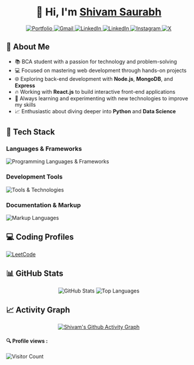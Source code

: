 <div align="center">

# 👋 Hi, I'm [Shivam Saurabh](https://shivamsaurabh25-portfolio.vercel.app/)

<div>
  <a href="https://shivamsaurabh25-portfolio.vercel.app/" target="_blank">
    <img src="https://img.shields.io/badge/Portfolio-FF5722?style=for-the-badge&logo=firefox-browser&logoColor=white" alt="Portfolio" />
  </a>
  <a href="mailto:shivamsaurabh2862@gmail.com">
    <img src="https://img.shields.io/badge/Gmail-EA4335?style=for-the-badge&logo=gmail&logoColor=white" alt="Gmail" />
  </a>
  <a href="https://www.linkedin.com/in/shivamsaurabh25/" target="_blank">
    <img src="https://img.shields.io/badge/LinkedIn-0A66C2?style=for-the-badge&logo=LinkedIn&logoColor=white" alt="LinkedIn" />
  </a>
  <a href="https://dev.to/shivamsaurabh25/" target="_blank">
    <img src="https://img.shields.io/badge/dev.to-0A66C?style=for-the-badge&logo=dev.to&logoColor=white" alt="LinkedIn" />
  </a>
 <a href="https://www.instagram.com/shivamsaurabh25/" target="_blank">
    <img src="https://img.shields.io/badge/Instagram-E4405F?style=for-the-badge&logo=instagram&logoColor=white" alt="Instagram" />
  </a>
  <a href="https://x.com/shivamsaurabh25" target="_blank">
    <img src="https://img.shields.io/badge/X-1DA1F2?style=for-the-badge&logo=X&logoColor=white" alt="X" />
  </a>
</div>

</div>

## 🚀 About Me

- 📚 BCA student with a passion for technology and problem-solving
- 💻 Focused on mastering web development through hands-on projects
- 🌐 Exploring back-end development with **Node.js**, **MongoDB**, and **Express**
- 🔥 Working with **React.js** to build interactive front-end applications
- 🎯 Always learning and experimenting with new technologies to improve my skills
- 📈 Enthusiastic about diving deeper into **Python** and **Data Science**

## 🔧 Tech Stack

### Languages & Frameworks
<div align="left">
  <img src="https://skillicons.dev/icons?i=c,cpp,html,css,js,react,mongodb" alt="Programming Languages & Frameworks" />
</div>

### Development Tools
<div align="left">
  <img src="https://skillicons.dev/icons?i=git,github,vscode" alt="Tools & Technologies" />
</div>

### Documentation & Markup
<div align="left">
  <img src="https://skillicons.dev/icons?i=md,html" alt="Markup Languages" />
</div>

## 💻 Coding Profiles
<div align="left">
  <a href="https://leetcode.com/u/4EuJwkMDyV/" target="_blank">
    <img src="https://img.shields.io/badge/LeetCode-FFA116?style=for-the-badge&logo=leetcode&logoColor=black" alt="LeetCode"/>
  </a>
</div>

## 📊 GitHub Stats

<div align="center">
  <img src="https://github-readme-stats.vercel.app/api?username=shivamsaurabh25&show_icons=true&theme=radical&hide_border=true&bg_color=0D1117&title_color=00FF00&icon_color=00FF00&text_color=FFFFFF" alt="GitHub Stats" />
  
  <img src="https://github-readme-stats.vercel.app/api/top-langs/?username=shivamsaurabh25&theme=dark&hide_border=true&background=0D1117&title_color=00FF00&text_color=FFFFFF&layout=compact&card_width=500" alt="Top Languages" />
</div>

## 📈 Activity Graph

<div align="center">

[![Shivam's Github Activity Graph](https://github-readme-activity-graph.vercel.app/graph?username=shivamsaurabh25&theme=github-dark&hide_border=true&bg_color=0D1117&line=00FF00&point=FFFFFF&title_color=FFFFFF)](https://github.com/yourgithubusername)

</div>

#### 🔍 Profile views :

![Visitor Count](https://profile-counter.glitch.me/{shivamsaurabh25}/count.svg)
